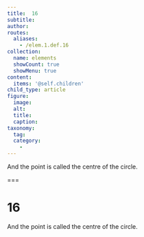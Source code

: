 ```yaml
---
title:  16
subtitle: 
author:
routes:
  aliases:
    - /elem.1.def.16
collection:
  name: elements
  showCount: true
  showMenu: true
content:
  items: '@self.children'
child_type: article
figure:
  image:
  alt:
  title:
  caption:
taxonomy:
  tag:
  category:
    - 
---
```


<p>And the point is called the <term>centre</term> of the circle.</p>

===

<h1>16</h1><pb n="154"/>
<p>And the point is called the <term>centre</term> of the circle.</p>
